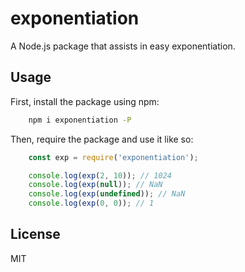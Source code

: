 # exponentiation

A Node.js package that assists in easy exponentiation.

## Usage

First, install the package using npm:

```sh
    npm i exponentiation -P
```

Then, require the package and use it like so:

```js
    const exp = require('exponentiation');

    console.log(exp(2, 10)); // 1024
    console.log(exp(null)); // NaN
    console.log(exp(undefined)); // NaN
    console.log(exp(0, 0)); // 1
```

## License

MIT